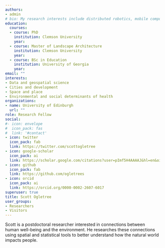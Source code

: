 ```yaml
---
authors:
- admin
# bio: My research interests include distributed robotics, mobile computing and programmable matter.
education:
  courses:
  - course: PhD 
    institution: Clemson University
    year: 
  - course: Master of Landscape Architecture
    institution: Clemson University
    year: 
  - course: BSc in Education
    institution: University of Georgia
    year: 
email: ""
interests:
- Data and geospatial science
- Cities and development
- Space and place
- Environmental and social determinants of health
organizations:
- name: University of Edinburgh
  url: ""
role: Research Fellow
social:
#- icon: envelope
#  icon_pack: fas
#  link: '#contact'
- icon: twitter
  icon_pack: fab
  link: https://twitter.com/scottogletree
- icon: google-scholar
  icon_pack: ai
  link: https://scholar.google.com/citations?user=pImf5H4AAAAJ&hl=en&oi=ao
- icon: github
  icon_pack: fab
  link: https://github.com/ogletrees
- icon: orcid
  icon_pack: ai
  link: https://orcid.org/0000-0002-2607-6017
superuser: true
title: Scott Ogletree
user_groups:
- Researchers
- Visitors
---
```


Scott is a postdoctoral researcher interested in connections between human well-being and the environment. He researches these connections using spatial and statistical tools to better understand how the natural world impacts people.
